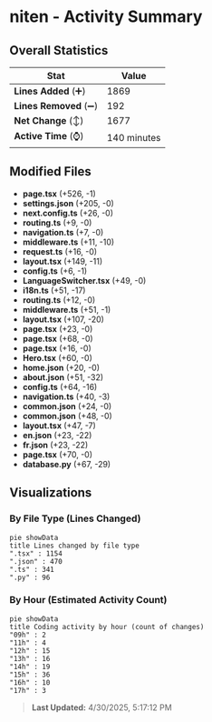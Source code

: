 # niten - Activity Summary 

## Overall Statistics

| Stat                   | Value                                                             |
| ---------------------- | ----------------------------------------------------------------- |
| **Lines Added** (➕)   | 1869                                          |
| **Lines Removed** (➖) | 192                                        |
| **Net Change** (↕)    | 1677                |
| **Active Time** (⌚)   | 140 minutes |


## Modified Files
- **page.tsx** (+526, -1)
- **settings.json** (+205, -0)
- **next.config.ts** (+26, -0)
- **routing.ts** (+9, -0)
- **navigation.ts** (+7, -0)
- **middleware.ts** (+11, -10)
- **request.ts** (+16, -0)
- **layout.tsx** (+149, -11)
- **config.ts** (+6, -1)
- **LanguageSwitcher.tsx** (+49, -0)
- **i18n.ts** (+51, -17)
- **routing.ts** (+12, -0)
- **middleware.ts** (+51, -1)
- **layout.tsx** (+107, -20)
- **page.tsx** (+23, -0)
- **page.tsx** (+68, -0)
- **page.tsx** (+16, -0)
- **Hero.tsx** (+60, -0)
- **home.json** (+20, -0)
- **about.json** (+51, -32)
- **config.ts** (+64, -16)
- **navigation.ts** (+40, -3)
- **common.json** (+24, -0)
- **common.json** (+48, -0)
- **layout.tsx** (+47, -7)
- **en.json** (+23, -22)
- **fr.json** (+23, -22)
- **page.tsx** (+70, -0)
- **database.py** (+67, -29)

## Visualizations

### By File Type (Lines Changed)

```mermaid
pie showData
title Lines changed by file type
".tsx" : 1154
".json" : 470
".ts" : 341
".py" : 96
```

### By Hour (Estimated Activity Count)

```mermaid
pie showData
title Coding activity by hour (count of changes)
"09h" : 2
"11h" : 4
"12h" : 15
"13h" : 16
"14h" : 19
"15h" : 36
"16h" : 10
"17h" : 3
```


> **Last Updated:** 4/30/2025, 5:17:12 PM